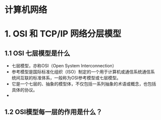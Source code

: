 # 计算机网络

# 1. OSI 和 TCP/IP 网络分层模型

## 1.1 OSI 七层模型是什么

- 七层模型，亦称OSI（Open System Interconnection）
- 参考模型是国际标准化组织（ISO）制定的一个用于计算机或通信系统通信系统间互联的标准体系，一般称为OSI参考模型或七层模型。
- 它是一个七层的、抽象的模型体，不仅包括一系列抽象的术语或概念，也包括具体的协议。
- 

## 1.2 OSI模型每一层的作用是什么？
